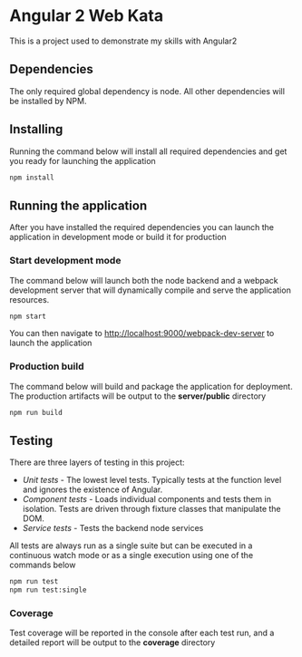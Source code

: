 # Angular 2 Web Kata
This is a project used to demonstrate my skills with Angular2

## Dependencies
The only required global dependency is node. All other dependencies will be installed by NPM.

## Installing
Running the command below will install all required dependencies and get you ready for launching the application
```bash
npm install
```
## Running the application
After you have installed the required dependencies you can launch the application in development mode or build it for production

### Start development mode
The command below will launch both the node backend and a webpack development server that will dynamically compile and serve the application resources.
```bash
npm start
```
You can then navigate to <http://localhost:9000/webpack-dev-server> to launch the application

### Production build
The command below will build and package the application for deployment. The production artifacts will be output to the **server/public** directory
```bash
npm run build
```

## Testing
There are three layers of testing in this project:

* _Unit tests_ - The lowest level tests. Typically tests at the function level and ignores the existence of Angular.
* _Component tests_ - Loads individual components and tests them in isolation. Tests are driven through fixture classes that manipulate the DOM.
* _Service tests_ - Tests the backend node services

All tests are always run as a single suite but can be executed in a continuous watch mode or as a single execution using one of the commands below
```bash
npm run test
npm run test:single
```
### Coverage
Test coverage will be reported in the console after each test run, and a detailed report will be output to the **coverage** directory